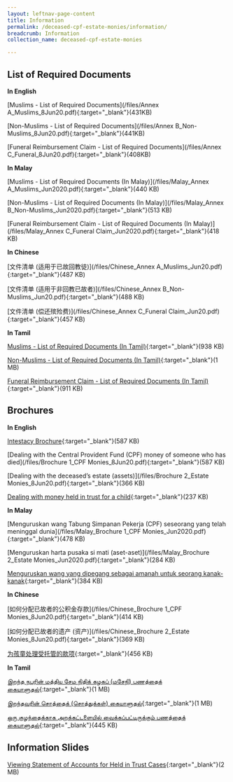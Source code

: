 ```yaml
---
layout: leftnav-page-content
title: Information
permalink: /deceased-cpf-estate-monies/information/
breadcrumb: Information
collection_name: deceased-cpf-estate-monies

---
```

List of Required Documents
---

**In English**<br>

[Muslims - List of Required Documents](/files/Annex A_Muslims_8Jun20.pdf){:target="_blank"}(431KB)

[Non-Muslims - List of Required Documents](/files/Annex B_Non-Muslims_8Jun20.pdf){:target="_blank"}(441KB)

[Funeral Reimbursement Claim - List of Required Documents](/files/Annex C_Funeral_8Jun20.pdf){:target="_blank"}(408KB)

**In Malay**<br>

[Muslims - List of Required Documents (In Malay)](/files/Malay_Annex A_Muslims_Jun2020.pdf){:target="_blank"}(440 KB)

[Non-Muslims - List of Required Documents (In Malay)](/files/Malay_Annex B_Non-Muslims_Jun2020.pdf){:target="_blank"}(513 KB)

[Funeral Reimbursement Claim - List of Required Documents (In Malay)](/files/Malay_Annex C_Funeral Claim_Jun2020.pdf){:target="_blank"}(418 KB)

**In Chinese**<br>

[文件清单 (适用于已故回教徒)](/files/Chinese_Annex A_Muslims_Jun20.pdf){:target="_blank"}(487 KB)

[文件清单 (适用于非回教已故者)](/files/Chinese_Annex B_Non-Muslims_Jun20.pdf){:target="_blank"}(488 KB)

[文件清单 (偿还殡殓费)](/files/Chinese_Annex C_Funeral Claim_Jun20.pdf){:target="_blank"}(457 KB)

**In Tamil**<br>

[Muslims - List of Required Documents (In Tamil)](/files/TamilAnnexAMuslimsListofRequiredDocumentsFeb2020.pdf){:target="_blank"}(938 KB)

[Non-Muslims - List of Required Documents (In Tamil)](/files/TamilAnnexBNonMuslimsListofRequiredDocuments_Feb2020.pdf){:target="_blank"}(1 MB)

[Funeral Reimbursement Claim - List of Required Documents (In Tamil)](/files/Tamil_AnnexC_FuneralClaim_ListofRequiredDocuments_Feb2020.pdf){:target="_blank"}(911 KB)

Brochures
---

**In English**<br>

[Intestacy Brochure](/files/intestacybrochure.pdf){:target="_blank"}(587 KB)

[Dealing with the Central Provident Fund (CPF) money of someone who has died](/files/Brochure 1_CPF Monies_8Jun20.pdf){:target="_blank"}(587 KB)

[Dealing with the deceased’s estate (assets)](/files/Brochure 2_Estate Monies_8Jun20.pdf){:target="_blank"}(366 KB)

[Dealing with money held in trust for a child](/files/Bro3_Held-in-TrustCases_Feb2020.pdf){:target="_blank"}(237 KB)

**In Malay**<br>

[Menguruskan wang Tabung Simpanan Pekerja (CPF) seseorang yang telah meninggal dunia](/files/Malay_Brochure 1_CPF Monies_Jun2020.pdf){:target="_blank"}(478 KB)

[Menguruskan harta pusaka si mati (aset-aset)](/files/Malay_Brochure 2_Estate Monies_Jun2020.pdf){:target="_blank"}(284 KB)

[Menguruskan wang yang dipegang sebagai amanah untuk seorang kanak-kanak](/files/Malay_Brochure3_Held-in-TrustCases_Feb2020.pdf){:target="_blank"}(384 KB)

**In Chinese**<br>

[如何分配已故者的公积金存款](/files/Chinese_Brochure 1_CPF Monies_8Jun20.pdf){:target="_blank"}(414 KB)

[如何分配已故者的遗产 (资产)](/files/Chinese_Brochure 2_Estate Monies_8Jun20.pdf){:target="_blank"}(369 KB)

[为孩童处理受托管的款项](/files/Chinese_Brochure3_Held-in-TrustCases_Feb2020.pdf){:target="_blank"}(456 KB)

**In Tamil**<br>

[இறந்த நபரின் மத்திய சேம நிதிக் கழகப் (மசேநி) பணத்தைக் கையாளுதல்](/files/Tamil_Brochure1_CPFMonies_Feb2020.pdf){:target="_blank"}(1 MB)

[இறந்தவரின் சொத்தைக் (சொத்துக்கள்) கையாளுதல்](/files/Tamil_Brochure2_EstateMonies_Feb2020.pdf){:target="_blank"}(1 MB)

[ஒரு குழந்தைக்காக அறக்கட்டளையில் வைக்கப்பட்டிருக்கும் பணத்தைக் கையாளுதல்](/files/Tamil_Brochure3_Held-in-TrustCases_Feb2020.pdf){:target="_blank"}(445 KB)

Information Slides
---

[Viewing Statement of Accounts for Held in Trust Cases](/files/ViewingStatementofAccountsforHeldinTrustCases.pdf){:target="_blank"}(2 MB)
